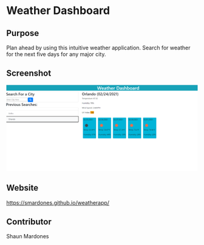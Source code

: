 # Weather Dashboard

## Purpose
Plan ahead by using this intuitive weather application. Search for weather for the next five days for any major city.

## Screenshot

![Screenshot](/assets/images/Screenshot.png "Screenshot of Weather App")


## Website
https://smardones.github.io/weatherapp/

## Contributor
Shaun Mardones
